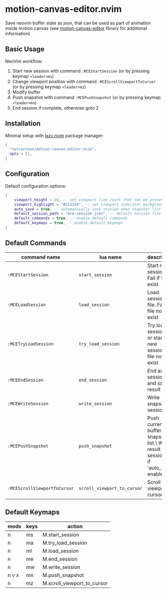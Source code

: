 # motion-canvas-editor.nvim

Save neovim buffer state as json, that can be used as part of animation inside motion canvas
(see [motion-canvas-editor](https://github.com/sysraccoon/motion-canvas-editor) library for additional information)

## Basic Usage

NeoVim workflow:

1. Start new session with command `:MCEStartSession` (or by pressing keymap `<leader>ms`)
2. Change viewport position with command `:MCEScrollViewportToCursor` (or by pressing keymap `<leader>mz`)
3. Modify buffer
4. Push snapshot with command `:MCEPushSnapshot` (or by pressing keymap `<leader>mn`)
5. End session if complete, otherwise goto 2

## Installation

Minimal setup with [lazy.nvim](https://github.com/folke/lazy.nvim) package manager:

```lua
{
  "sysraccoon/motion-canvas-editor.nvim",
  opts = {},
}
```

## Configuration

Default configuration options:

```lua
{
	viewport_height = 24, -- set viewport line count that can be present in animation
	viewport_highlight = "#313244", -- set viewport indicator background color
	auto_save = true, -- automatically save session when snapshot list modified
	default_session_path = "mce-session.json", -- default session file name
	default_commands = true, -- enable default commands
	default_keymaps = true, -- enable default keymaps
}
```

## Default Commands

| command name                 | lua name                    | description                                                                                 |
| ---------------------------- | --------------------------- | ------------------------------------------------------------------------------------------- |
| `:MCEStartSession`           | `start_session`             | Start new session. Fail if file exist                                                       |
| `:MCELoadSession`            | `load_session`              | Load session file. Fail if file not exist                                                   |
| `:MCETryLoadSession`         | `try_load_session`          | Try load session file or start new session if file not exist                                |
| `:MCEEndSession`             | `end_session`               | End active session and save result to file                                                  |
| `:MCEWriteSession`           | `write_session`             | Write snapshot to session file                                                              |
| `:MCEPushSnapshot`           | `push_snapshot`             | Push current buffer to snapshot list.\\ Write result to session file if 'auto_save' enabled |
| `:MCEScrollViewportToCursor` | `scroll_viewport_to_cursor` | Scroll viewport to cursor                                                                   |

## Default Keymaps

| mods  | keys       | action                      |
| ----- | ---------- | --------------------------- |
| n     | <leader>ms | M.start_session             |
| n     | <leader>ma | M.try_load_session          |
| n     | <leader>ml | M.load_session              |
| n     | <leader>me | M.end_session               |
| n     | <leader>mw | M.write_session             |
| n v x | <leader>mn | M.push_snapshot             |
| n     | <leader>mz | M.scroll_viewport_to_cursor |
